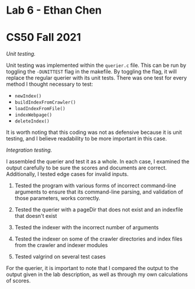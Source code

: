 # Lab 6 - Ethan Chen
# CS50 Fall 2021

_Unit testing._

Unit testing was implemented within the `querier.c` file. This can be run by toggling the `-DUNITTEST` flag in the makefile. By toggling the flag, it will replace the regular querier with its unit tests. There was one test for every method I thought necessary to test:

* `newIndex()`
* `buildIndexFromCrawler()`
* `loadIndexFromFile()`
* `indexWebpage()`
* `deleteIndex()`

It is worth noting that this coding was not as defensive because it is unit testing, and I believe readability to be more important in this case.

_Integration testing._ 

I assembled the querier and test it as a whole. In each case, I examined the output carefully to be sure the scores and documents are correct. Additionally, I tested edge cases for invalid inputs.

1. Tested the program with various forms of incorrect command-line arguments to ensure that its command-line parsing, and validation of those parameters, works correctly.

2. Tested the querier with a pageDir that does not exist and an indexfile that doesn't exist

3. Tested the indexer with the incorrect number of arguments

4. Tested the indexer on some of the crawler directories and index files from the crawler and indexer modules

6. Tested valgrind on several test cases

For the querier, it is important to note that I compared the output to the output given in the lab description, as well as through my own calculations of scores.